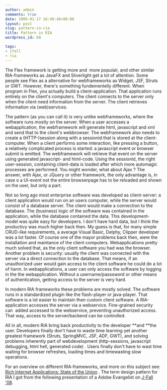 ```yaml
---
author: admin
comments: true
date: 2009-01-17 16:49:48+00:00
layout: post
slug: pattern-in-ria
title: Pattern in RIA
wordpress_id: 60

tags:
- jfall
- ria
---
```


The Flex framework is getting more and  more populair, and other similar RIA-frameworks as JavaFX and Sliverlight get a lot of attention. Some people see Flex as a alternative for webframeworks as Widget, JSF, Struts or GWT. However, there's something fundementelly different. When program in Flex, you actually build a client-application. That application runs entirely on the client's computers. The client connects to the server only when the client need information from the server. The client retrieves information via (web)services.

The pattern (as you can call it) is very unlike webframeworks, where the software runs mostly on the server. When a user accesses a webapplication, the webframework will generate html, javascript and xml and send that to the client's webbrowser. The webframework also needs to create a (HTTP-)session along with a sessionid that is stored at the client-computer.
When a client performs some interaction, like pressing a button, a relatively complicated process is started: a javascript event or browser submit is emitted. The webframework will retrieve that event on the server using generated javascript- and html-code. Using the sessionid, the right user-session, containing client-data is loaded after which more automagic processes are performed.
You might wonder, what about Ajax ? The answer, with Ajax, or JQuery or other framework, the only advantage is, in case o a UI-event not the entire browserpage has to be reloaded and shown on the user, but only a part.

Not so long ago most enterprise software was developed as client-server: a client application would run on an users computer, while the server would consist of a database server. The client would make a connection to the database. The (business) logic of the software was contained in the application, while the database contained the data.
This development-model was quite easy for developers. I don't have hard data, but I think the productivy was much higher back then. My guess is that, for many simple CRUD-like requirements, a average Visual Basic, Delphy, Clipper developer was a lot faster.
Of course one of the mayor problems back then, were the installation and maintance of the client computers. Webapplications pretty much solved that, as the only client software you had was the browser.  Another problem is security: usually the client was connected with the server via a direct connection to the database. That means, if an unauthorized user would gain access to the client software he could do a lot of harm.
In webapplications, a user can only access the software by logging in the the webapplication. Without a username/passsword or other means of authentication, getting access to the server is very hard.

In modern RIA frameworks these problems are mostly solved. The software runs in a standardized plugin like the flash-player or java-player. That software is a lot easier to maintain then custom client software. A RIA-application accesses the server via a webservice. Fine-grained security can  added accessed to the webservice, preventing unauthorized access. That way, access to the server/backend can be controlled.

All in all, modern RIA bring back productivity to the developer **and **the user. Developers finally don't have to waste time learning yet another greatest framework (Struts, SpringMVC, JSF, ADF, GWT), and solving problems inherently part of webdevelopment (http-sessions, javascript debugging, html hell, generated code) . Users finally don't have to wast time waiting for browser refreshes, loading times and timewasting slow operations.

For an overview on different RIA-frameworks, and more on this subject see: [Rich Internet Applications: State of the Union](http://flexblog.faratasystems.com/?p=163) . The term design pattern for RIA I got from the following presentation of a Adobe Evangelist on [J-Fall '08](http://www.bachelor-ict.nl/duane-nickull).
